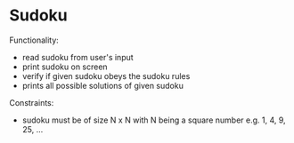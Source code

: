 # Sudoku
Functionality:
- read sudoku from user's input
- print sudoku on screen
- verify if given sudoku obeys the sudoku rules
- prints all possible solutions of given sudoku

Constraints:
- sudoku must be of size N x N with N being a square number e.g. 1, 4, 9, 25, ...
